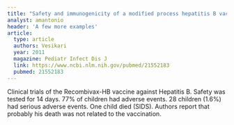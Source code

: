 ```yaml
---
title: "Safety and immunogenicity of a modified process hepatitis B vaccine in healthy infants"
analyst: amantonio
header: 'A few more examples'
article:
  type: article
  authors: Vesikari
  year: 2011
  magazine: Pediatr Infect Dis J
  link: https://www.ncbi.nlm.nih.gov/pubmed/21552183
  pubmed: 21552183
---
```


Clinical trials of the Recombivax-HB vaccine against Hepatitis B. Safety was tested for 14 days.
77% of children had adverse events. 28 children (1.6%) had serious adverse events. One child died (SIDS). Authors report that probably his death was not related to the vaccination.
